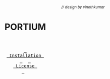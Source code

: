 ###### *<div align="right"><sub>// design by vinothkumar</sub></div>*
<div align = center>
  
  <h1>PORTIUM</h1>
  
</div>

<div align="center">

<br>

  <a href="#installation"><kbd> <br> Installation <br> </kbd></a>&ensp;&ensp;
  <a href="https://github.com/vnothkumar/portium/blob/main/LICENSE"><kbd> <br> License <br> </kbd></a>&ensp;&ensp;

</div><br><br>
